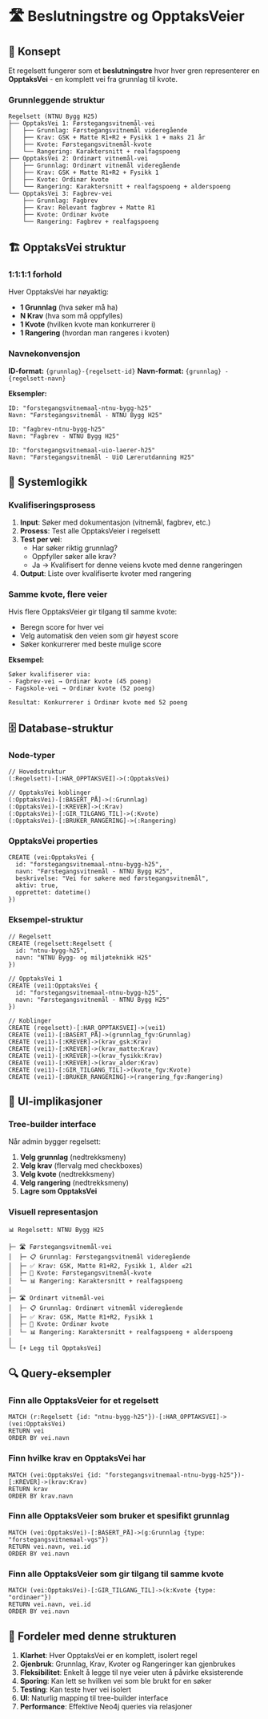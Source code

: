 # 🛣️ Beslutningstre og OpptaksVeier

## 🎯 Konsept

Et regelsett fungerer som et **beslutningstre** hvor hver gren representerer en **OpptaksVei** - en komplett vei fra grunnlag til kvote.

### Grunnleggende struktur

```
Regelsett (NTNU Bygg H25)
├── OpptaksVei 1: Førstegangsvitnemål-vei
│   ├── Grunnlag: Førstegangsvitnemål videregående
│   ├── Krav: GSK + Matte R1+R2 + Fysikk 1 + maks 21 år
│   ├── Kvote: Førstegangsvitnemål-kvote
│   └── Rangering: Karaktersnitt + realfagspoeng
├── OpptaksVei 2: Ordinært vitnemål-vei
│   ├── Grunnlag: Ordinært vitnemål videregående
│   ├── Krav: GSK + Matte R1+R2 + Fysikk 1
│   ├── Kvote: Ordinær kvote
│   └── Rangering: Karaktersnitt + realfagspoeng + alderspoeng
└── OpptaksVei 3: Fagbrev-vei
    ├── Grunnlag: Fagbrev
    ├── Krav: Relevant fagbrev + Matte R1
    ├── Kvote: Ordinær kvote
    └── Rangering: Fagbrev + realfagspoeng
```

## 🏗️ OpptaksVei struktur

### 1:1:1:1 forhold

Hver OpptaksVei har nøyaktig:

- **1 Grunnlag** (hva søker må ha)
- **N Krav** (hva som må oppfylles)
- **1 Kvote** (hvilken kvote man konkurrerer i)
- **1 Rangering** (hvordan man rangeres i kvoten)

### Navnekonvensjon

**ID-format:** `{grunnlag}-{regelsett-id}`
**Navn-format:** `{grunnlag} - {regelsett-navn}`

**Eksempler:**

```
ID: "forstegangsvitnemaal-ntnu-bygg-h25"
Navn: "Førstegangsvitnemål - NTNU Bygg H25"

ID: "fagbrev-ntnu-bygg-h25"
Navn: "Fagbrev - NTNU Bygg H25"

ID: "forstegangsvitnemaal-uio-laerer-h25"
Navn: "Førstegangsvitnemål - UiO Lærerutdanning H25"
```

## 🎲 Systemlogikk

### Kvalifiseringsprosess

1. **Input**: Søker med dokumentasjon (vitnemål, fagbrev, etc.)
2. **Prosess**: Test alle OpptaksVeier i regelsett
3. **Test per vei**:
   - Har søker riktig grunnlag?
   - Oppfyller søker alle krav?
   - Ja → Kvalifisert for denne veiens kvote med denne rangeringen
4. **Output**: Liste over kvalifiserte kvoter med rangering

### Samme kvote, flere veier

Hvis flere OpptaksVeier gir tilgang til samme kvote:

- Beregn score for hver vei
- Velg automatisk den veien som gir høyest score
- Søker konkurrerer med beste mulige score

**Eksempel:**

```
Søker kvalifiserer via:
- Fagbrev-vei → Ordinær kvote (45 poeng)
- Fagskole-vei → Ordinær kvote (52 poeng)

Resultat: Konkurrerer i Ordinær kvote med 52 poeng
```

## 🗄️ Database-struktur

### Node-typer

```cypher
// Hovedstruktur
(:Regelsett)-[:HAR_OPPTAKSVEI]->(:OpptaksVei)

// OpptaksVei koblinger
(:OpptaksVei)-[:BASERT_PÅ]->(:Grunnlag)
(:OpptaksVei)-[:KREVER]->(:Krav)
(:OpptaksVei)-[:GIR_TILGANG_TIL]->(:Kvote)
(:OpptaksVei)-[:BRUKER_RANGERING]->(:Rangering)
```

### OpptaksVei properties

```cypher
CREATE (vei:OpptaksVei {
  id: "forstegangsvitnemaal-ntnu-bygg-h25",
  navn: "Førstegangsvitnemål - NTNU Bygg H25",
  beskrivelse: "Vei for søkere med førstegangsvitnemål",
  aktiv: true,
  opprettet: datetime()
})
```

### Eksempel-struktur

```cypher
// Regelsett
CREATE (regelsett:Regelsett {
  id: "ntnu-bygg-h25",
  navn: "NTNU Bygg- og miljøteknikk H25"
})

// OpptaksVei 1
CREATE (vei1:OpptaksVei {
  id: "forstegangsvitnemaal-ntnu-bygg-h25",
  navn: "Førstegangsvitnemål - NTNU Bygg H25"
})

// Koblinger
CREATE (regelsett)-[:HAR_OPPTAKSVEI]->(vei1)
CREATE (vei1)-[:BASERT_PÅ]->(grunnlag_fgv:Grunnlag)
CREATE (vei1)-[:KREVER]->(krav_gsk:Krav)
CREATE (vei1)-[:KREVER]->(krav_matte:Krav)
CREATE (vei1)-[:KREVER]->(krav_fysikk:Krav)
CREATE (vei1)-[:KREVER]->(krav_alder:Krav)
CREATE (vei1)-[:GIR_TILGANG_TIL]->(kvote_fgv:Kvote)
CREATE (vei1)-[:BRUKER_RANGERING]->(rangering_fgv:Rangering)
```

## 🎨 UI-implikasjoner

### Tree-builder interface

Når admin bygger regelsett:

1. **Velg grunnlag** (nedtrekksmeny)
2. **Velg krav** (flervalg med checkboxes)
3. **Velg kvote** (nedtrekksmeny)
4. **Velg rangering** (nedtrekksmeny)
5. **Lagre som OpptaksVei**

### Visuell representasjon

```
📊 Regelsett: NTNU Bygg H25

├─ 🛣️ Førstegangsvitnemål-vei
│  ├─ 📋 Grunnlag: Førstegangsvitnemål videregående
│  ├─ ✅ Krav: GSK, Matte R1+R2, Fysikk 1, Alder ≤21
│  ├─ 🎯 Kvote: Førstegangsvitnemål-kvote
│  └─ 📊 Rangering: Karaktersnitt + realfagspoeng
│
├─ 🛣️ Ordinært vitnemål-vei
│  ├─ 📋 Grunnlag: Ordinært vitnemål videregående
│  ├─ ✅ Krav: GSK, Matte R1+R2, Fysikk 1
│  ├─ 🎯 Kvote: Ordinær kvote
│  └─ 📊 Rangering: Karaktersnitt + realfagspoeng + alderspoeng
│
└─ [+ Legg til OpptaksVei]
```

## 🔍 Query-eksempler

### Finn alle OpptaksVeier for et regelsett

```cypher
MATCH (r:Regelsett {id: "ntnu-bygg-h25"})-[:HAR_OPPTAKSVEI]->(vei:OpptaksVei)
RETURN vei
ORDER BY vei.navn
```

### Finn hvilke krav en OpptaksVei har

```cypher
MATCH (vei:OpptaksVei {id: "forstegangsvitnemaal-ntnu-bygg-h25"})-[:KREVER]->(krav:Krav)
RETURN krav
ORDER BY krav.navn
```

### Finn alle OpptaksVeier som bruker et spesifikt grunnlag

```cypher
MATCH (vei:OpptaksVei)-[:BASERT_PÅ]->(g:Grunnlag {type: "forstegangsvitnemaal-vgs"})
RETURN vei.navn, vei.id
ORDER BY vei.navn
```

### Finn alle OpptaksVeier som gir tilgang til samme kvote

```cypher
MATCH (vei:OpptaksVei)-[:GIR_TILGANG_TIL]->(k:Kvote {type: "ordinaer"})
RETURN vei.navn, vei.id
ORDER BY vei.navn
```

## 🎯 Fordeler med denne strukturen

1. **Klarhet**: Hver OpptaksVei er en komplett, isolert regel
2. **Gjenbruk**: Grunnlag, Krav, Kvoter og Rangeringer kan gjenbrukes
3. **Fleksibilitet**: Enkelt å legge til nye veier uten å påvirke eksisterende
4. **Sporing**: Kan lett se hvilken vei som ble brukt for en søker
5. **Testing**: Kan teste hver vei isolert
6. **UI**: Naturlig mapping til tree-builder interface
7. **Performance**: Effektive Neo4j queries via relasjoner
